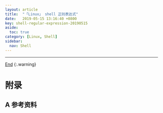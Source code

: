 ```yaml
---
layout: article
title:  "「Linux」 shell 正则表达式"
date:   2019-05-15 13:16:40 +0800
key: shell-regular-expression-20190515
aside:
  toc: true
category: [Linux, Shell]
sidebar:
  nav: Shell
---
```


<!--more-->




-------------------  
 [End]()
{:.warning}  


# 附录
## A 参考资料
